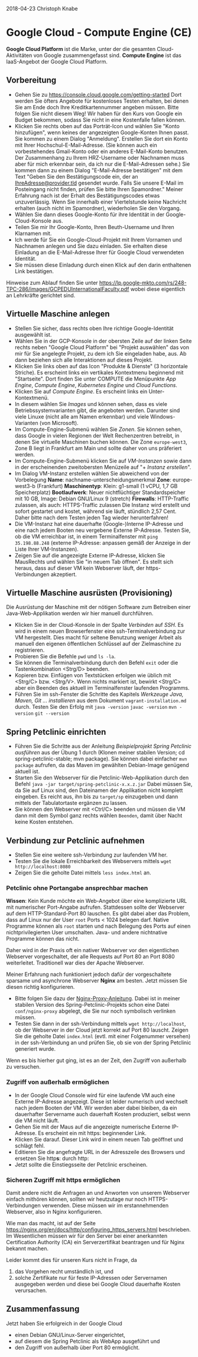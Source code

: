 2018-04-23 Christoph Knabe

# Google Cloud - Compute Engine (CE)

**Google Cloud Platform** ist die Marke, unter der die gesamten Cloud-Aktivitäten von Google zusammengefasst sind.
**Compute Engine** ist das IaaS-Angebot der Google Cloud Platform.

## Vorbereitung

* Gehen Sie zu https://console.cloud.google.com/getting-started
  Dort werden Sie öfters Angebote für kostenloses Testen erhalten, bei denen Sie am Ende doch Ihre Kreditkartennummer angeben müssen.
  Bitte folgen Sie nicht diesem Weg! Wir haben für den Kurs von Google ein Budget bekommen, sodass Sie nicht in eine Kostenfalle fallen können.
* Klicken Sie rechts oben auf das Porträt-Icon und wählen Sie "Konto hinzufügen", wenn keines der angezeigten Google-Konten Ihnen passt. Sie kommen zu einem Dialog "Anmeldung". Erstellen Sie dort ein Konto mit Ihrer Hochschul-E-Mail-Adresse. (Sie können auch ein vorbestehendes Gmail-Konto oder ein anderes E-Mail-Konto benutzen. Der Zusammenhang zu Ihrem HRZ-Username oder Nachnamen muss aber für mich erkennbar sein, da ich nur die E-Mail-Adressen sehe.)
  Sie kommen dann zu einem Dialog "E-Mail-Adresse bestätigen" mit dem Text "Geben Sie den Bestätigungscode ein, der an IhreAdresse@provider.tld gesendet wurde. Falls Sie unsere E-Mail im Posteingang nicht finden, prüfen Sie bitte Ihren Spamordner."
  Meiner Erfahrung nach ist der Erhalt des Bestätigungscodes etwas unzuverlässig. Wenn Sie innerhalb einer Viertelstunde keine Nachricht erhalten (auch nicht im Spamordner), wiederholen Sie den Vorgang.
* Wählen Sie dann dieses Google-Konto für ihre Identität in der Google-Cloud-Konsole aus.
* Teilen Sie mir Ihr Google-Konto, Ihren Beuth-Username und Ihren Klarnamen mit.
* Ich werde für Sie ein Google-Cloud-Projekt mit Ihrem Vornamen und Nachnamen anlegen und Sie dazu einladen. Sie erhalten diese Einladung an die E-Mail-Adresse Ihrer für Google Cloud verwendeten Identität.
* Sie müssen diese Einladung durch einen Klick auf den darin enthaltenen Link bestätigen.

Hinweise zum Ablauf finden Sie unter 
https://lp.google-mkto.com/rs/248-TPC-286/images/GCPEDUInternationalFaculty.pdf
wobei diese eigentlich an Lehrkräfte gerichtet sind.

## Virtuelle Maschine anlegen

* Stellen Sie sicher, dass rechts oben Ihre richtige Google-Identität ausgewählt ist.
* Wählen Sie in der GCP-Konsole in der obersten Zeile auf der linken Seite rechts neben "Google Cloud Platform" bei "Projekt auswählen" das von mir für Sie angelegte Projekt, zu dem ich Sie eingeladen habe, aus. Ab dann beziehen sich alle Interaktionen auf dieses Projekt.
* Klicken Sie links oben auf das Icon "Produkte & Dienste" (3 horizontale Striche). Es erscheint links ein vertikales Kontextmenu beginnend mit "Startseite". Dort finden Sie unter COMPUTE die Menüpunkte *App Engine*, *Compute Engine*, *Kubernetes Engine* und *Cloud Functions*.
* Klicken Sie auf *Compute Engine*. Es erscheint links ein Unter-Kontextmenü.
* In diesem wählen Sie *Images* und können sehen, dass es viele Betriebssystemvarianten gibt, die angeboten werden. Darunter sind viele Linuxe (nicht alle am Namen erkennbar) und viele Windows-Varianten (von Microsoft).
* Im Compute-Engine-Submenü wählen Sie *Zonen*. Sie können sehen, dass Google in vielen Regionen der Welt Rechenzentren betreibt, in denen Sie virtuelle Maschinen buchen können. Die Zone `europe-west3`, Zone B liegt in Frankfurt am Main und sollte daher von uns präferiert werden.
* Im Compute-Engine-Submenü klicken Sie auf *VM-Instanzen* sowie dann in der erscheinenden zweitobersten Menüzeile auf "+ *Instanz erstellen*".
* Im Dialog VM-Instanz erstellen wählen Sie abweichend von der Vorbelegung
  **Name**: nachname-unterscheidungsmerkmal
  **Zone**: europe-west3-b (Frankfurt)
  **Maschinentyp**: Klein: g1-small (1 vCPU, 1,7 GB Speicherplatz)
  **Bootlaufwerk**: Neuer nichtflüchtiger Standardspeicher mit 10 GB, Image: Debian GNU/Linux 9 (stretch)
  **Firewalls**: HTTP-Traffic zulassen, als auch: HTTPS-Traffic zulassen
  Die Instanz wird erstellt und sofort gestartet und kostet, während sie läuft, stündlich 2,57 Cent. Daher bitte nach dem Testen jeden Tag wieder herunterfahren!
* Die VM-Instanz hat eine dauerhafte (Google-)Interne IP-Adresse und eine nach jedem Booten neu vergebene Externe IP-Adresse. Testen Sie, ob die VM erreichbar ist, in einem Terminalfenster mit `ping 35.198.88.248` (externe IP-Adresse: anpassen gemäß der Anzeige in der Liste Ihrer VM-Instanzen).
* Zeigen Sie auf die angezeigte Externe IP-Adresse, klicken Sie MausRechts und wählen Sie "in neuem Tab öffnen". Es stellt sich heraus, dass auf dieser VM kein Webserver läuft, der https-Verbindungen akzeptiert.

## Virtuelle Maschine ausrüsten (Provisioning)

Die Ausrüstung der Maschine mit der nötigen Software zum Betreiben einer Java-Web-Applikation werden wir hier manuell durchführen.

* Klicken Sie in der Cloud-Konsole in der Spalte *Verbinden* auf *SSH*. Es wird in einem neuen Browserfenster eine ssh-Terminalverbindung zur VM hergestellt. Dies macht für seltene Benutzung weniger Arbeit als manuell den eigenen öffentlichen Schlüssel auf der Zielmaschine zu registrieren.
* Probieren Sie die Befehle `pwd` und `ls -la`.
* Sie können die Terminalverbindung durch den Befehl `exit` oder die Tastenkombination &lt;Strg/D> beenden.
* Kopieren bzw. Einfügen von Textstücken erfolgen wie üblich mit &lt;Strg/C> bzw. &lt;Strg/V>. Wenn nichts markiert ist, bewirkt &lt;Strg/C> aber ein Beenden des aktuell im Terminalfenster laufenden Programms.
* Führen Sie im ssh-Fenster die Schritte des Kapitels *Werkzeuge Java, Maven, Git ... installieren* aus dem Dokument `vagrant-installation.md` durch. Testen Sie den Erfolg mit
  `java -version`
  `javac -version`
  `mvn -version`
  `git --version`

## Spring Petclinic einrichten

* Führen Sie die Schritte aus der Anleitung *Beispielprojekt Spring Petclinic ausführen* aus der Übung 1 durch (Klonen meiner stabilen Version; cd spring-petclinic-stable; mvn package). Sie können dabei einfacher `mvn package` aufrufen, da das Maven im gewählten Debian-Image genügend aktuell ist.
* Starten Sie den Webserver für die Petclinic-Web-Applikation durch den Befehl
  `java -jar target/spring-petclinic-x.x.z.jar`
  Dabei müssen Sie, da Sie auf Linux sind, den Dateinamen der Applikation nicht komplett eingeben. Es reicht aus, ihn bis zu `target/sp` einzugeben und dann mittels der Tabulatortaste ergänzen zu lassen.
* Sie können den Webserver mit &lt;Ctrl/C> beenden und müssen die VM dann mit dem Symbol ganz rechts wählen `Beenden`, damit über Nacht keine Kosten entstehen.

## Verbindung zur Petclinic aufnehmen

* Stellen Sie eine weitere ssh-Verbindung zur laufenden VM her.
* Testen Sie die lokale Erreichbarkeit des Webservers mittels `wget http://localhost:8080`
* Zeigen Sie die geholte Datei mittels `less index.html` an.

### Petclinic ohne Portangabe ansprechbar machen

**Wissen**: Kein Kunde möchte ein Web-Angebot über eine komplizierte URL mit numerischer Port-Angabe aufrufen. Stattdessen sollte der Webserver auf dem HTTP-Standard-Port 80 lauschen.
Es gibt dabei aber das Problem, dass auf Linux nur der User `root` Ports &lt; 1024 belegen darf. Native Programme können als `root` starten und nach Belegung des Ports auf einen nichtprivilegierten User umschalten. Java- und andere nichtnative Programme können das nicht.

Daher wird in der Praxis oft ein nativer Webserver vor den eigentlichen Webserver vorgeschaltet, der alle Requests auf Port 80 an Port 8080 weiterleitet. Traditionell war dies der Apache Webserver.

Meiner Erfahrung nach funktioniert jedoch dafür der vorgeschaltete sparsame und asynchrone Webserver **Nginx** am besten. Jetzt müssen Sie diesen richtig konfigurieren. 

* Bitte folgen Sie dazu der [Nginx-Proxy-Anleitung](nginx-proxy.md). Dabei ist in meiner stabilen Version des Spring-Petclinic-Projekts schon eine Datei `conf/nginx-proxy` abgelegt, die Sie nur noch symbolisch verlinken müssen.
* Testen Sie dann in der ssh-Verbindung mittels `wget http://localhost`, ob der Webserver in der Cloud jetzt korrekt auf Port 80 lauscht. Zeigen Sie die geholte Datei `index.html` (evtl. mit einer Folgenummer versehen) in der ssh-Verbindung an und prüfen Sie, ob sie von der Spring Petclinic generiert wurde.

Wenn es bis hierher gut ging, ist es an der Zeit, den Zugriff von außerhalb zu versuchen.

### Zugriff von außerhalb ermöglichen

* In der Google Cloud Console wird für eine laufende VM auch eine Externe IP-Adresse angezeigt. Diese ist leider numerisch und wechselt nach jedem Booten der VM. Wir werden aber dabei bleiben, da ein dauerhafter Servername auch dauerhaft Kosten produziert, selbst wenn die VM nicht läuft.
* Gehen Sie mit der Maus auf die angezeigte numerische Externe IP-Adresse. Es erscheint ein mit https: beginnender Link.
* Klicken Sie darauf. Dieser Link wird in einem neuen Tab geöffnet und schlägt fehl.
* Editieren Sie die angefragte URL in der Adresszeile des Browsers und ersetzen Sie http**s**: durch http:
* Jetzt sollte die Einstiegsseite der Petclinic erscheinen.

### Sicheren Zugriff mit https ermöglichen

Damit andere nicht die Anfragen an und Anworten von unserem Webserver einfach mithören können, sollten wir heutzutage nur noch HTTPS-Verbindungen verwenden. Diese müssen wir im erstannehmenden Webserver, also in Nginx konfigurieren.

Wie man das macht, ist auf der Seite https://nginx.org/en/docs/http/configuring_https_servers.html beschrieben. Im Wesentlichen müssen wir für den Server bei einer anerkannten Certification Authority (CA) ein Serverzertifikat beantragen und für Nginx bekannt machen.

Leider kommt dies für unseren Kurs nicht in Frage, da
1. das Vorgehen recht umständlich ist, und
2. solche Zertifikate nur für feste IP-Adressen oder Servernamen ausgegeben werden und diese bei Google Cloud dauerhafte Kosten verursachen.

## Zusammenfassung

Jetzt haben Sie erfolgreich in der Google Cloud 
* einen Debian GNU/Linux-Server eingerichtet,
* auf diesem die Spring Petclinic als WebApp ausgeführt und
* den Zugriff von außerhalb über Port 80 ermöglicht.


